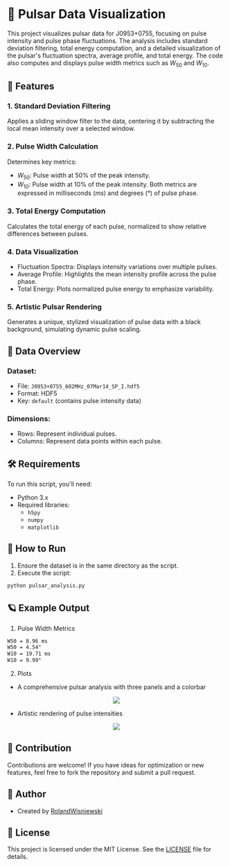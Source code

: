 # 🌌 Pulsar Data Visualization

This project visualizes pulsar data for J0953+0755, focusing on pulse intensity and pulse phase fluctuations. The analysis includes standard deviation filtering, total energy computation, and a detailed visualization of the pulsar's fluctuation spectra, average profile, and total energy. The code also computes and displays pulse width metrics such as $W_{50}$ and $W_{10}$.

## 🌟 Features

### 1. Standard Deviation Filtering
Applies a sliding window filter to the data, centering it by subtracting the local mean intensity over a selected window.

### 2. Pulse Width Calculation
Determines key metrics:
* $W_{50}$: Pulse width at 50% of the peak intensity.
* $W_{10}$: Pulse width at 10% of the peak intensity.
Both metrics are expressed in milliseconds ($ms$) and degrees (°) of pulse phase.

### 3. Total Energy Computation
Calculates the total energy of each pulse, normalized to show relative differences between pulses.

### 4. Data Visualization
* Fluctuation Spectra: Displays intensity variations over multiple pulses.
* Average Profile: Highlights the mean intensity profile across the pulse phase.
* Total Energy: Plots normalized pulse energy to emphasize variability.

### 5. Artistic Pulsar Rendering
Generates a unique, stylized visualization of pulse data with a black background, simulating dynamic pulse scaling.

## 📁 Data Overview

### Dataset:
* File: `J0953+0755_602MHz_07Mar14_SP_I.hdf5`
* Format: HDF5
* Key: `default` (contains pulse intensity data)

### Dimensions:
* Rows: Represent individual pulses.
* Columns: Represent data points within each pulse.

## 🛠 Requirements

To run this script, you'll need:
* Python 3.x
* Required libraries:
  - `h5py`
  - `numpy`
  - `matplotlib`

## 🔧 How to Run

1. Ensure the dataset is in the same directory as the script.
2. Execute the script:
```bash
python pulsar_analysis.py
```

## 🪐 Example Output

1. Pulse Width Metrics
```bash
W50 = 8.96 ms
W50 = 4.54°
W10 = 19.71 ms
W10 = 9.99°
```
2. Plots
 * A comprehensive pulsar analysis with three panels and a colorbar

<p align="center">
 <img src="https://github.com/user-attachments/assets/5ce3de23-eb20-48a4-9cbd-24f609cb814f">
</p>

* Artistic rendering of pulse intensities

<p align="center">
 <img src="https://github.com/user-attachments/assets/a55755c8-2fcb-4e3d-b585-8d1aa4119414">
</p>

## 🤝 Contribution

Contributions are welcome! If you have ideas for optimization or new features, feel free to fork the repository and submit a pull request.

## 👤 Author
* Created by [RolandWisniewski](https://github.com/RolandWisniewski)

## 📜 License
This project is licensed under the MIT License. See the [LICENSE](LICENSE) file for details.
